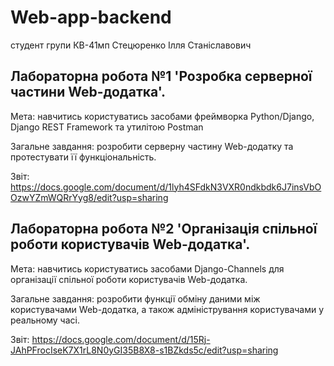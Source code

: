# Web-app-backend
студент групи КВ-41мп Стецюренко Ілля Станіславович
## Лабораторна робота №1 'Розробка серверної частини Web-додатка'. 
Мета: навчитись користуватись засобами фреймворка Python/Django, Django REST Framework та утилітою Postman

Загальне завдання: розробити серверну частину Web-додатку та протестувати її функціональність.

Звіт: https://docs.google.com/document/d/1lyh4SFdkN3VXR0ndkbdk6J7insVbOOzwYZmWQRrYyg8/edit?usp=sharing

## Лабораторна робота №2 'Організація спільної роботи користувачів Web-додатка'. 
Мета: навчитись користуватись засобами Django-Channels для організації спільної роботи користувачів Web-додатка.

Загальне завдання: розробити функції обміну даними між користувачами Web-додатка, а також адміністрування користувачами у реальному часі.

Звіт: https://docs.google.com/document/d/15Rj-JAhPFrocIseK7X1rL8N0yGI35B8X8-s1BZkds5c/edit?usp=sharing

